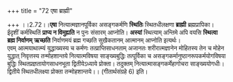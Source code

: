 +++
title = "72 एषा ब्राह्मी"

+++
।।2.72।।**एषा** नित्यात्मज्ञानपूर्विका असङ्गकर्मणि **स्थितिः**
स्थितधीलक्षणा **ब्राह्मी** ब्रह्मप्रापिका। ईदृशीं कर्मस्थितिं
**प्राप्य न विमुह्यति** न पुनः संसारम् आप्नोति। **अस्यां**
स्थित्याम् अन्तिमे अपि वयसि **स्थित्वा ब्रह्म निर्वाणम् ऋच्छति**
निर्वाणमयं ब्रह्म गच्छति सुखैकतानम् आत्मानम् आप्नोति इत्यर्थः।  
एवम् आत्मयाथात्म्यं युद्धाख्यस्य च कर्मणः तत्प्राप्तिसाधनताम् अजानतः
शरीरात्मज्ञानेन मोहितस्य तेन च मोहेन युद्धात् निवृत्तस्य तन्मोहशान्तये
नित्यात्मविषया साङ्ख्यबुद्धिः तत्पूर्विका च
असङ्गकर्मानुष्ठानरूपकर्मयोगविषया बुद्धिः स्थितप्रज्ञतायोगसाधनभूता
द्वितीयेऽध्याये प्रोक्ता। तदुक्तम् नित्यात्मासङ्गकर्मेहागोचरा
साङ्ख्ययोगधीः। द्वितीये स्थितधीलक्ष्या प्रोक्ता तन्मोहशान्तये।।
(गीतार्थसंग्रहे 6) इति।  
  
  

